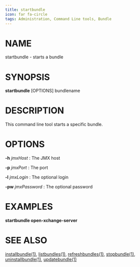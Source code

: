 ```yaml
---
title: startbundle
icon: far fa-circle
tags: Administration, Command Line tools, Bundle
---
```


# NAME

startbundle - starts a bundle

# SYNOPSIS

**startbundle** [OPTIONS] bundlename


# DESCRIPTION

This command line tool starts a specific bundle.

# OPTIONS

**-h** *jmxHost*
: The JMX host

**-p** *jmxPort*
: The port

**-l** *jmxLogin*
: The optional login
 
**-pw** *jmxPassword*
: The optional password

# EXAMPLES

**startbundle open-xchange-server**


# SEE ALSO

[installbundle(1)](installbundle), [listbundles(1)](listbundles), [refreshbundles(1)](refreshbundles), [stopbundle(1)](stopbundle), [uninstallbundle(1)](uninstallbundle), [updatebundle(1)](updatebundle)